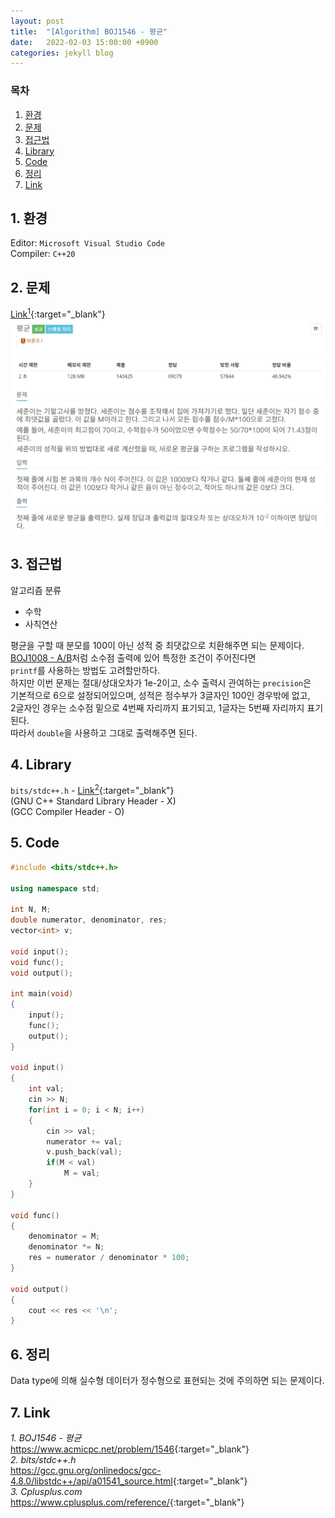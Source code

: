 ```yaml
---
layout: post
title:  "[Algorithm] BOJ1546 - 평균"
date:   2022-02-03 15:00:00 +0900
categories: jekyll blog
---
```

### 목차
1. [환경](#1-환경)
2. [문제](#2-문제)
3. [접근법](#3-접근법)
4. [Library](#4-library)
5. [Code](#5-code)
6. [정리](#6-정리)
7. [Link](#7-link)

## 1. 환경
Editor: `Microsoft Visual Studio Code`  
Compiler: `C++20`

## 2. 문제
[Link<sup>1</sup>](https://www.acmicpc.net/problem/1546){:target="_blank"}
![BOJ1546](/assets/images/2022/02/03/BOJ1546.jpg)

## 3. 접근법
알고리즘 분류
 * 수학
 * 사칙연산

평균을 구할 때 분모를 100이 아닌 성적 중 최댓값으로 치환해주면 되는 문제이다.  
[BOJ1008 - A/B](https://https://ymiwm.github.io/jekyll/blog/2022/01/25/algorithm-BOJ1008.html)처럼 소수점 출력에 있어 특정한 조건이 주어진다면  
`printf`를 사용하는 방법도 고려할만하다.  
하지만 이번 문제는 절대/상대오차가 1e-2이고, 소수 출력시 관여하는 `precision`은  
기본적으로 6으로 설정되어있으며, 성적은 정수부가 3글자인 100인 경우밖에 없고,  
2글자인 경우는 소수점 밑으로 4번째 자리까지 표기되고, 1글자는 5번째 자리까지 표기된다.  
따라서 `double`을 사용하고 그대로 출력해주면 된다.

## 4. Library
`bits/stdc++.h` - [Link<sup>2</sup>](https://gcc.gnu.org/onlinedocs/gcc-4.8.0/libstdc++/api/a01541_source.html){:target="_blank"}  
(GNU C++ Standard Library Header - X)  
(GCC Compiler Header - O)

## 5. Code
```cpp
#include <bits/stdc++.h>

using namespace std;

int N, M;
double numerator, denominator, res;
vector<int> v;

void input();
void func();
void output();

int main(void)
{
    input();
    func();
    output();
}

void input()
{
    int val;
    cin >> N;
    for(int i = 0; i < N; i++)
    {
        cin >> val;
        numerator += val;
        v.push_back(val);
        if(M < val)
            M = val;
    }
}

void func()
{
    denominator = M;
    denominator *= N;
    res = numerator / denominator * 100;
}

void output()
{
    cout << res << '\n';
}
```

## 6. 정리
Data type에 의해 실수형 데이터가 정수형으로 표현되는 것에 주의하면 되는 문제이다.

## 7. Link
*1. BOJ1546 - 평균*  
<https://www.acmicpc.net/problem/1546>{:target="_blank"}  
*2. bits/stdc++.h*  
<https://gcc.gnu.org/onlinedocs/gcc-4.8.0/libstdc++/api/a01541_source.html>{:target="_blank"}  
*3. Cplusplus.com*  
<https://www.cplusplus.com/reference/>{:target="_blank"}